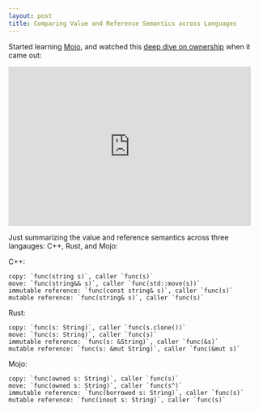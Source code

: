 ```yaml
---
layout: post
title: Comparing Value and Reference Semantics across Languages
---
```


Started learning [Mojo](https://docs.modular.com/mojo/manual/), and watched this [deep dive on ownership](https://www.youtube.com/watch?v=9ag0fPMmYPQ) when it came out:

<iframe width="95%" height=315 src="https://www.youtube.com/embed/9ag0fPMmYPQ?si=q1rL7p2p5e7t2Mkd" title="YouTube video player" frameborder="0" allow="accelerometer; autoplay; clipboard-write; encrypted-media; gyroscope; picture-in-picture; web-share" referrerpolicy="strict-origin-when-cross-origin" allowfullscreen></iframe>

Just summarizing the value and reference semantics across three langauges: C++, Rust, and Mojo:

C++:

```
copy: `func(string s)`, caller `func(s)`
move: `func(string&& s)`, caller `func(std::move(s))`
immutable reference: `func(const string& s)`, caller `func(s)`
mutable reference: `func(string& s)`, caller `func(s)`
```

Rust:
```
copy: `func(s: String)`, caller `func(s.clone())`
move: `func(s: String)`, caller `func(s)`
immutable reference: `func(s: &String)`, caller `func(&s)`
mutable reference: `func(s: &mut String)`, caller `func(&mut s)`
```

Mojo:
```
copy: `func(owned s: String)`, caller `func(s)`
move: `func(owned s: String)`, caller `func(s^)`
immutable reference: `func(borrowed s: String)`, caller `func(s)`
mutable reference: `func(inout s: String)`, caller `func(s)`
```
